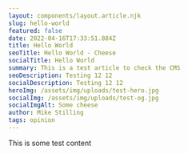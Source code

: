 ```yaml
---
layout: components/layout.article.njk
slug: hello-world
featured: false
date: 2022-04-16T17:33:51.884Z
title: Hello World
seoTitle: Hello World - Cheese
socialTitle: Hello World
summary: This is a test article to check the CMS
seoDescription: Testing 12 12
socialDescription: Testing 12 12
heroImg: /assets/img/uploads/test-hero.jpg
socialImg: /assets/img/uploads/test-og.jpg
socialImgAlt: Some cheese
author: Mike Stilling
tags: opinion
---
```

This is some test content